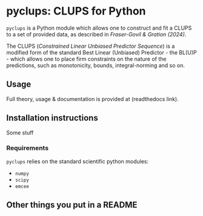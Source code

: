 # pyclups: CLUPS for Python

`pyclups` is a Python module which allows one to construct and fit a CLUPS to a set of provided data, as described in *Fraser-Govil \& Gration (2024)*.

The CLUPS (*Constrained Linear Unbiased Predictor Sequence*) is a modified form of the standard Best Linear (Unbiased) Predictor - the BL(U)P - which allows one to place firm constraints on the nature of the predictions, such as monotonicity, bounds, integral-norming and so on.

## Usage

Full theory, usage & documentation is provided at (readthedocs link).

## Installation instructions

Some stuff

### Requirements

``pyclups`` relies on the standard scientific python modules:

* ``numpy``
* ``scipy``
* ``emcee``

## Other things you put in a README
